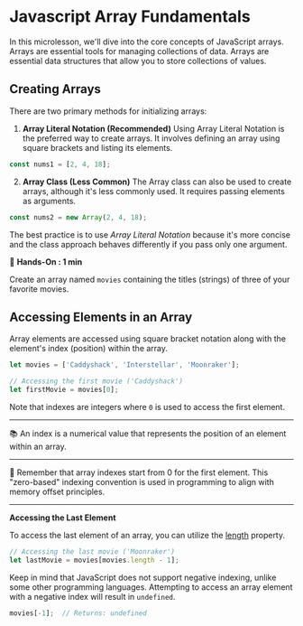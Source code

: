 # Javascript Array Fundamentals 

In this microlesson, we'll dive into the core concepts of JavaScript arrays. Arrays are essential tools for managing collections of data. Arrays are essential data structures that allow you to store collections of values.

## Creating Arrays

There are two primary methods for initializing arrays:

1. **Array Literal Notation (Recommended)**
Using Array Literal Notation is the preferred way to create arrays. It involves defining an array using square brackets and listing its elements.

```js
const nums1 = [2, 4, 18];
```

2. **Array Class (Less Common)**
The Array class can also be used to create arrays, although it's less commonly used. It requires passing elements as arguments.

```js
const nums2 = new Array(2, 4, 18);
```

The best practice is to use _Array Literal Notation_ because it's more concise and the class approach behaves differently if you pass only one argument.


:wave:  **Hands-On : 1 min**

Create an array named `movies` containing the titles (strings) of three of your favorite movies.



## Accessing Elements in an Array

Array elements are accessed using square bracket notation along with the element's index (position) within the array.

```js
let movies = ['Caddyshack', 'Interstellar', 'Moonraker'];

// Accessing the first movie ('Caddyshack')
let firstMovie = movies[0];
```

Note that indexes are integers where `0` is used to access the first element.

<hr>

:books: An index is a numerical value that represents the position of an element within an array.

<hr>

🧠 Remember that array indexes start from 0 for the first element. This "zero-based" indexing convention is used in programming to align with memory offset principles.

<hr>


**Accessing the Last Element**

To access the last element of an array, you can utilize the [length](https://developer.mozilla.org/en-US/docs/Web/JavaScript/Reference/Global_Objects/Array/length) property.


```js
// Accessing the last movie ('Moonraker')
let lastMovie = movies[movies.length - 1];
```

Keep in mind that JavaScript does not support negative indexing, unlike some other programming languages. Attempting to access an array element with a negative index will result in `undefined`.

```js
movies[-1];  // Returns: undefined
```

